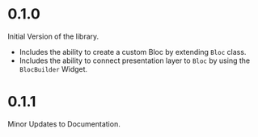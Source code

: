 # 0.1.0
 Initial Version of the library. 
   * Includes the ability to create a custom Bloc by extending `Bloc` class.
   * Includes the ability to connect presentation layer to `Bloc` by using the `BlocBuilder` Widget.

# 0.1.1
  Minor Updates to Documentation.